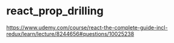 # react_prop_drilling
https://www.udemy.com/course/react-the-complete-guide-incl-redux/learn/lecture/8244656#questions/10025238

